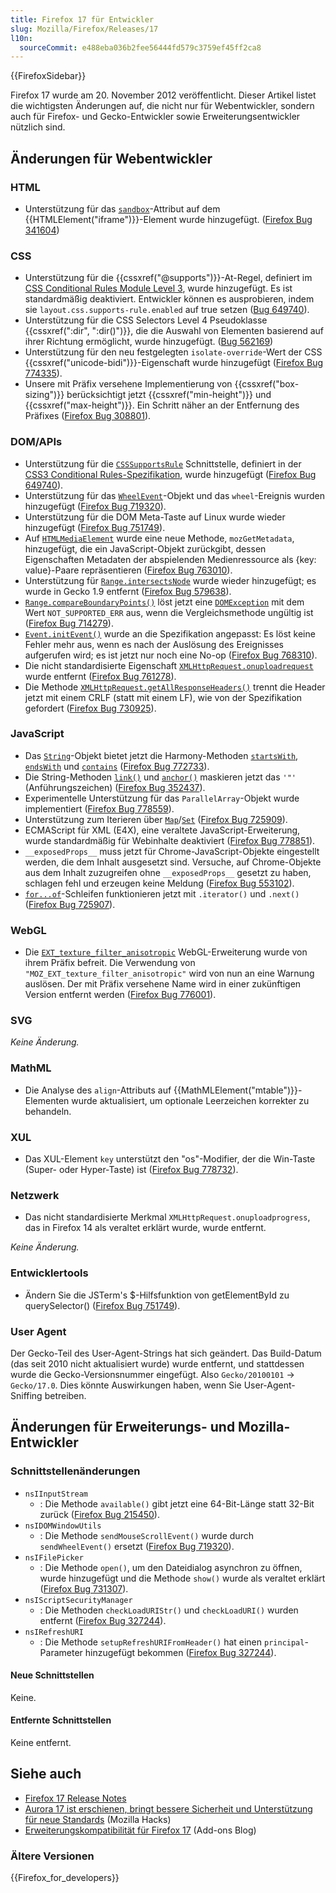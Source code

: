 ```yaml
---
title: Firefox 17 für Entwickler
slug: Mozilla/Firefox/Releases/17
l10n:
  sourceCommit: e488eba036b2fee56444fd579c3759ef45ff2ca8
---
```


{{FirefoxSidebar}}

Firefox 17 wurde am 20. November 2012 veröffentlicht. Dieser Artikel listet die wichtigsten Änderungen auf, die nicht nur für Webentwickler, sondern auch für Firefox- und Gecko-Entwickler sowie Erweiterungsentwickler nützlich sind.

## Änderungen für Webentwickler

### HTML

- Unterstützung für das [`sandbox`](/de/docs/Web/HTML/Reference/Elements/iframe#sandbox)-Attribut auf dem {{HTMLElement("iframe")}}-Element wurde hinzugefügt. ([Firefox Bug 341604](https://bugzil.la/341604))

### CSS

- Unterstützung für die {{cssxref("@supports")}}-At-Regel, definiert im [CSS Conditional Rules Module Level 3](https://drafts.csswg.org/css-conditional-3/), wurde hinzugefügt. Es ist standardmäßig deaktiviert. Entwickler können es ausprobieren, indem sie `layout.css.supports-rule.enabled` auf true setzen ([Bug 649740](https://bugzil.la/649740)).
- Unterstützung für die CSS Selectors Level 4 Pseudoklasse {{cssxref(":dir", ":dir()")}}, die die Auswahl von Elementen basierend auf ihrer Richtung ermöglicht, wurde hinzugefügt. ([Bug 562169](https://bugzil.la/562169))
- Unterstützung für den neu festgelegten `isolate-override`-Wert der CSS {{cssxref("unicode-bidi")}}-Eigenschaft wurde hinzugefügt ([Firefox Bug 774335](https://bugzil.la/774335)).
- Unsere mit Präfix versehene Implementierung von {{cssxref("box-sizing")}} berücksichtigt jetzt {{cssxref("min-height")}} und {{cssxref("max-height")}}. Ein Schritt näher an der Entfernung des Präfixes ([Firefox Bug 308801](https://bugzil.la/308801)).

### DOM/APIs

- Unterstützung für die [`CSSSupportsRule`](/de/docs/Web/API/CSSSupportsRule) Schnittstelle, definiert in der [CSS3 Conditional Rules-Spezifikation](https://drafts.csswg.org/css-conditional-3/), wurde hinzugefügt ([Firefox Bug 649740](https://bugzil.la/649740)).
- Unterstützung für das [`WheelEvent`](/de/docs/Web/API/WheelEvent)-Objekt und das `wheel`-Ereignis wurden hinzugefügt ([Firefox Bug 719320](https://bugzil.la/719320)).
- Unterstützung für die DOM Meta-Taste auf Linux wurde wieder hinzugefügt ([Firefox Bug 751749](https://bugzil.la/751749)).
- Auf [`HTMLMediaElement`](/de/docs/Web/API/HTMLMediaElement) wurde eine neue Methode, `mozGetMetadata`, hinzugefügt, die ein JavaScript-Objekt zurückgibt, dessen Eigenschaften Metadaten der abspielenden Medienressource als {key: value}-Paare repräsentieren ([Firefox Bug 763010](https://bugzil.la/763010)).
- Unterstützung für [`Range.intersectsNode`](/de/docs/Web/API/Range/intersectsNode) wurde wieder hinzugefügt; es wurde in Gecko 1.9 entfernt ([Firefox Bug 579638](https://bugzil.la/579638)).
- [`Range.compareBoundaryPoints()`](/de/docs/Web/API/Range/compareBoundaryPoints) löst jetzt eine [`DOMException`](/de/docs/Web/API/DOMException) mit dem Wert `NOT_SUPPORTED_ERR` aus, wenn die Vergleichsmethode ungültig ist ([Firefox Bug 714279](https://bugzil.la/714279)).
- [`Event.initEvent()`](/de/docs/Web/API/Event/initEvent) wurde an die Spezifikation angepasst: Es löst keine Fehler mehr aus, wenn es nach der Auslösung des Ereignisses aufgerufen wird; es ist jetzt nur noch eine No-op ([Firefox Bug 768310](https://bugzil.la/768310)).
- Die nicht standardisierte Eigenschaft [`XMLHttpRequest.onuploadrequest`](/de/docs/Web/API/XMLHttpRequest) wurde entfernt ([Firefox Bug 761278](https://bugzil.la/761278)).
- Die Methode [`XMLHttpRequest.getAllResponseHeaders()`](/de/docs/Web/API/XMLHttpRequest/getAllResponseHeaders) trennt die Header jetzt mit einem CRLF (statt mit einem LF), wie von der Spezifikation gefordert ([Firefox Bug 730925](https://bugzil.la/730925)).

### JavaScript

- Das [`String`](/de/docs/Web/JavaScript/Reference/Global_Objects/String)-Objekt bietet jetzt die Harmony-Methoden [`startsWith`](/de/docs/Web/JavaScript/Reference/Global_Objects/String/startsWith), [`endsWith`](/de/docs/Web/JavaScript/Reference/Global_Objects/String/endsWith) und [`contains`](/de/docs/Web/JavaScript/Reference/Global_Objects/String/includes) ([Firefox Bug 772733](https://bugzil.la/772733)).
- Die String-Methoden [`link()`](/de/docs/Web/JavaScript/Reference/Global_Objects/String/link) und [`anchor()`](/de/docs/Web/JavaScript/Reference/Global_Objects/String/anchor) maskieren jetzt das `'"'` (Anführungszeichen) ([Firefox Bug 352437](https://bugzil.la/352437)).
- Experimentelle Unterstützung für das `ParallelArray`-Objekt wurde implementiert ([Firefox Bug 778559](https://bugzil.la/778559)).
- Unterstützung zum Iterieren über [`Map`](/de/docs/Web/JavaScript/Reference/Global_Objects/Map)/[`Set`](/de/docs/Web/JavaScript/Reference/Global_Objects/Set) ([Firefox Bug 725909](https://bugzil.la/725909)).
- ECMAScript für XML (E4X), eine veraltete JavaScript-Erweiterung, wurde standardmäßig für Webinhalte deaktiviert ([Firefox Bug 778851](https://bugzil.la/778851)).
- `__exposedProps__` muss jetzt für Chrome-JavaScript-Objekte eingestellt werden, die dem Inhalt ausgesetzt sind. Versuche, auf Chrome-Objekte aus dem Inhalt zuzugreifen ohne `__exposedProps__` gesetzt zu haben, schlagen fehl und erzeugen keine Meldung ([Firefox Bug 553102](https://bugzil.la/553102)).
- [`for...of`](/de/docs/Web/JavaScript/Reference/Statements/for...of)-Schleifen funktionieren jetzt mit `.iterator()` und `.next()` ([Firefox Bug 725907](https://bugzil.la/725907)).

### WebGL

- Die [`EXT_texture_filter_anisotropic`](/de/docs/Web/API/EXT_texture_filter_anisotropic) WebGL-Erweiterung wurde von ihrem Präfix befreit. Die Verwendung von `"MOZ_EXT_texture_filter_anisotropic"` wird von nun an eine Warnung auslösen. Der mit Präfix versehene Name wird in einer zukünftigen Version entfernt werden ([Firefox Bug 776001](https://bugzil.la/776001)).

### SVG

_Keine Änderung._

### MathML

- Die Analyse des `align`-Attributs auf {{MathMLElement("mtable")}}-Elementen wurde aktualisiert, um optionale Leerzeichen korrekter zu behandeln.

### XUL

- Das XUL-Element `key` unterstützt den "os"-Modifier, der die Win-Taste (Super- oder Hyper-Taste) ist ([Firefox Bug 778732](https://bugzil.la/778732)).

### Netzwerk

- Das nicht standardisierte Merkmal `XMLHttpRequest.onuploadprogress`, das in Firefox 14 als veraltet erklärt wurde, wurde entfernt.

_Keine Änderung._

### Entwicklertools

- Ändern Sie die JSTerm's $-Hilfsfunktion von getElementById zu querySelector() ([Firefox Bug 751749](https://bugzil.la/751749)).

### User Agent

Der Gecko-Teil des User-Agent-Strings hat sich geändert. Das Build-Datum (das seit 2010 nicht aktualisiert wurde) wurde entfernt, und stattdessen wurde die Gecko-Versionsnummer eingefügt. Also `Gecko/20100101` -> `Gecko/17.0`. Dies könnte Auswirkungen haben, wenn Sie User-Agent-Sniffing betreiben.

## Änderungen für Erweiterungs- und Mozilla-Entwickler

### Schnittstellenänderungen

- `nsIInputStream`
  - : Die Methode `available()` gibt jetzt eine 64-Bit-Länge statt 32-Bit zurück ([Firefox Bug 215450](https://bugzil.la/215450)).
- `nsIDOMWindowUtils`
  - : Die Methode `sendMouseScrollEvent()` wurde durch `sendWheelEvent()` ersetzt ([Firefox Bug 719320](https://bugzil.la/719320)).
- `nsIFilePicker`
  - : Die Methode `open()`, um den Dateidialog asynchron zu öffnen, wurde hinzugefügt und die Methode `show()` wurde als veraltet erklärt ([Firefox Bug 731307](https://bugzil.la/731307)).
- `nsIScriptSecurityManager`
  - : Die Methoden `checkLoadURIStr()` und `checkLoadURI()` wurden entfernt ([Firefox Bug 327244](https://bugzil.la/327244)).
- `nsIRefreshURI`
  - : Die Methode `setupRefreshURIFromHeader()` hat einen `principal`-Parameter hinzugefügt bekommen ([Firefox Bug 327244](https://bugzil.la/327244)).

#### Neue Schnittstellen

Keine.

#### Entfernte Schnittstellen

Keine entfernt.

## Siehe auch

- [Firefox 17 Release Notes](https://website-archive.mozilla.org/www.mozilla.org/firefox_releasenotes/en-us/firefox/17.0/releasenotes/)
- [Aurora 17 ist erschienen, bringt bessere Sicherheit und Unterstützung für neue Standards](https://hacks.mozilla.org/2012/08/aurora-17-is-out/) (Mozilla Hacks)
- [Erweiterungskompatibilität für Firefox 17](https://blog.mozilla.org/addons/2012/11/08/compatibility-for-firefox-17/) (Add-ons Blog)

### Ältere Versionen

{{Firefox_for_developers}}
